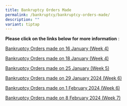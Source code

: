 ```yaml
---
title: Bankruptcy Orders Made
permalink: /bankruptcy/bankruptcy-orders-made/
description: ""
variant: tiptap
---
```

<p><strong>Please click on the links below for more information</strong>&nbsp;:</p>
<p></p>
<p><a href="/files/BOs Made/260124BankruptcyOrdersmadeon16January2024_Week4_.pdf" rel="noopener noreferrer nofollow" target="_blank">Bankruptcy Orders made on 16 January (Week 4)</a>
</p>
<p><a href="/files/BOs Made/260124BankruptcyOrdersmadeon18January2024_Week4_.pdf" rel="noopener noreferrer nofollow" target="_blank">Bankruptcy Orders made on 18 January (Week 4)</a>
</p>
<p><a href="/files/BOs Made/Bankruptcy_Orders_made_on_25_January_2024__Week_5_.pdf" rel="noopener noreferrer nofollow" target="_blank">Bankruptcy Orders made on 25 January (Week 5)</a>
</p>
<p><a href="/files/BOs Made/Bankruptcy_Orders_made_on_29_January_2024__Week_6_.pdf" rel="noopener noreferrer nofollow" target="_blank">Bankruptcy Orders made on 29 January 2024 (Week 6)</a>
</p>
<p><a href="/files/BOs Made/Bankruptcy_Orders_made_on_1_February_2024__Week_6_.pdf" rel="noopener noreferrer nofollow" target="_blank">Bankruptcy Orders made on 1 February 2024 (Week 6)</a>
</p>
<p><a href="/files/BOs Made/Bankruptcy_Orders_made_on_8_February_2024__Week_7_.pdf" rel="noopener noreferrer nofollow" target="_blank">Bankruptcy Orders made on 8 February 2024 (Week 7)</a>
</p>